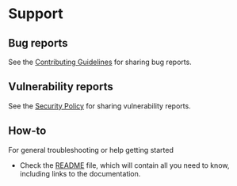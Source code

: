 # Support

## Bug reports

See the [Contributing Guidelines](CONTRIBUTING.md) for sharing bug reports.

## Vulnerability reports

See the [Security Policy](SECURITY.md) for sharing vulnerability reports.

## How-to

For general troubleshooting or help getting started

- Check the [README](README.md) file, which will contain all you need to know, including links to the documentation.

